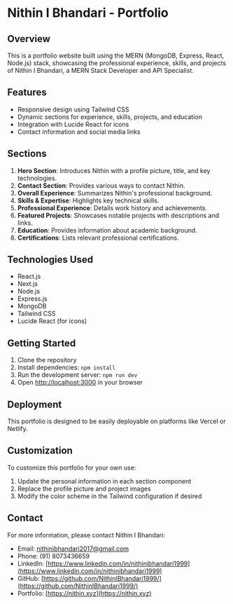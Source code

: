 # Nithin I Bhandari - Portfolio

## Overview

This is a portfolio website built using the MERN (MongoDB, Express, React, Node.js) stack, showcasing the professional experience, skills, and projects of Nithin I Bhandari, a MERN Stack Developer and API Specialist.

## Features

- Responsive design using Tailwind CSS
- Dynamic sections for experience, skills, projects, and education
- Integration with Lucide React for icons
- Contact information and social media links

## Sections

1. **Hero Section**: Introduces Nithin with a profile picture, title, and key technologies.
2. **Contact Section**: Provides various ways to contact Nithin.
3. **Overall Experience**: Summarizes Nithin's professional background.
4. **Skills & Expertise**: Highlights key technical skills.
5. **Professional Experience**: Details work history and achievements.
6. **Featured Projects**: Showcases notable projects with descriptions and links.
7. **Education**: Provides information about academic background.
8. **Certifications**: Lists relevant professional certifications.

## Technologies Used

- React.js
- Next.js
- Node.js
- Express.js
- MongoDB
- Tailwind CSS
- Lucide React (for icons)

## Getting Started

1. Clone the repository
2. Install dependencies: `npm install`
3. Run the development server: `npm run dev`
4. Open [http://localhost:3000](http://localhost:3000) in your browser

## Deployment

This portfolio is designed to be easily deployable on platforms like Vercel or Netlify.

## Customization

To customize this portfolio for your own use:

1. Update the personal information in each section component
2. Replace the profile picture and project images
3. Modify the color scheme in the Tailwind configuration if desired

## Contact

For more information, please contact Nithin I Bhandari:

- Email: nithinibhandari2017@gmail.com
- Phone: (91) 8073436659
- LinkedIn: [https://www.linkedin.com/in/nithinibhandari1999](https://www.linkedin.com/in/nithinibhandari1999)
- GitHub: [https://github.com/NithinIBhandari1999/](https://github.com/NithinIBhandari1999/)
- Portfolio: [https://nithin.xyz](https://nithin.xyz)